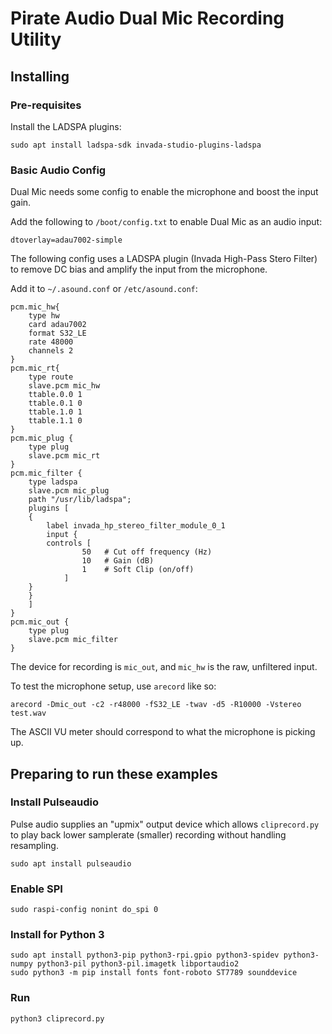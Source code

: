 # Pirate Audio Dual Mic Recording Utility

## Installing

### Pre-requisites

Install the LADSPA plugins:

```
sudo apt install ladspa-sdk invada-studio-plugins-ladspa
```

### Basic Audio Config

Dual Mic needs some config to enable the microphone and boost the input gain.

Add the following to `/boot/config.txt` to enable Dual Mic as an audio input:

```
dtoverlay=adau7002-simple
```

The following config uses a LADSPA plugin (Invada High-Pass Stero Filter) to remove DC bias and amplify the input from the microphone.

Add it to `~/.asound.conf` or `/etc/asound.conf`:

```
pcm.mic_hw{
    type hw
    card adau7002
    format S32_LE
    rate 48000
    channels 2
}
pcm.mic_rt{
    type route
    slave.pcm mic_hw
    ttable.0.0 1
    ttable.0.1 0
    ttable.1.0 1
    ttable.1.1 0
}
pcm.mic_plug {
    type plug
    slave.pcm mic_rt
}
pcm.mic_filter {
    type ladspa
    slave.pcm mic_plug
    path "/usr/lib/ladspa";
    plugins [
    {
        label invada_hp_stereo_filter_module_0_1
        input {
	    controls [
                50   # Cut off frequency (Hz)
                10   # Gain (dB)
                1    # Soft Clip (on/off)
            ]
	}
    }
    ]
}
pcm.mic_out {
    type plug
    slave.pcm mic_filter
}
```

The device for recording is `mic_out`, and `mic_hw` is the raw, unfiltered input.

To test the microphone setup, use `arecord` like so:

```
arecord -Dmic_out -c2 -r48000 -fS32_LE -twav -d5 -R10000 -Vstereo test.wav
```

The ASCII VU meter should correspond to what the microphone is picking up.

## Preparing to run these examples

### Install Pulseaudio

Pulse audio supplies an "upmix" output device which allows `cliprecord.py` to play back lower samplerate (smaller) recording without handling resampling.

```
sudo apt install pulseaudio
```

### Enable SPI

```
sudo raspi-config nonint do_spi 0
```

### Install for Python 3

```
sudo apt install python3-pip python3-rpi.gpio python3-spidev python3-numpy python3-pil python3-pil.imagetk libportaudio2
sudo python3 -m pip install fonts font-roboto ST7789 sounddevice
```

### Run

```
python3 cliprecord.py
```
